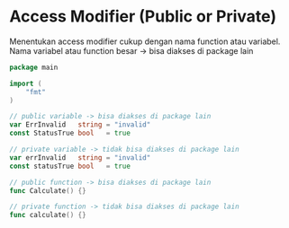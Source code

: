 # Access Modifier (Public or Private)

Menentukan access modifier cukup dengan nama function atau variabel.\
Nama variabel atau function besar -> bisa diakses di package lain

```go
package main

import (
    "fmt"
)

// public variable -> bisa diakses di package lain
var ErrInvalid   string = "invalid"
const StatusTrue bool   = true

// private variable -> tidak bisa diakses di package lain
var errInvalid   string = "invalid"
const statusTrue bool   = true

// public function -> bisa diakses di package lain
func Calculate() {}

// private function -> tidak bisa diakses di package lain
func calculate() {}
```
